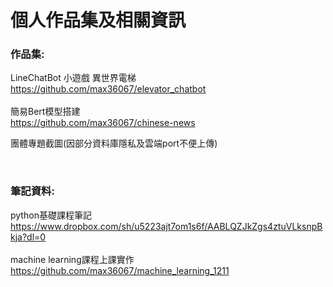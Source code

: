 # 個人作品集及相關資訊

### 作品集:<br>
LineChatBot 小遊戲 異世界電梯<br>
https://github.com/max36067/elevator_chatbot<br>
<br>
簡易Bert模型搭建<br>
https://github.com/max36067/chinese-news

團體專題截圖(因部分資料庫隱私及雲端port不便上傳)

<br>

### 筆記資料:<br>
python基礎課程筆記<br>
https://www.dropbox.com/sh/u5223ajt7om1s6f/AABLQZJkZgs4ztuVLksnpBkja?dl=0<br>
<br>
machine learning課程上課實作<br>
https://github.com/max36067/machine_learning_1211
